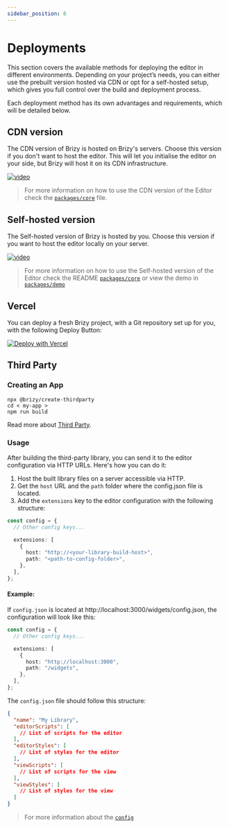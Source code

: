```yaml
---
sidebar_position: 6
---
```


# Deployments
This section covers the available methods for deploying the editor in different environments. Depending on your project’s needs, you can either use the prebuilt version hosted via CDN or opt for a self-hosted setup, which gives you full control over the build and deployment process.

Each deployment method has its own advantages and requirements, which will be detailed below.

## CDN version

The CDN version of Brizy is hosted on Brizy's servers. Choose this version if you don't want to host the editor. This
will let you initialise the editor on your side, but Brizy will host it on its CDN infrastructure.

[![video](/img/deployment.jpg)](https://user-images.githubusercontent.com/10077249/206906576-cc654003-9b6d-4661-88dd-affb63ba538d.mp4)

> For more information on how to use the CDN version of the Editor check the [
`packages/core`](https://github.com/EasyBrizy/Brizy-Local/blob/master/packages/core/docs/cdn.MD) file.

## Self-hosted version

The Self-hosted version of Brizy is hosted by you. Choose this version if you want to host the editor locally on your
server.

[![video](/img/deployment.jpg)](https://user-images.githubusercontent.com/10077249/206906566-1d2087fc-847c-4530-8760-9b169dd3ed65.mp4)

> For more information on how to use the Self-hosted version of the Editor check the README [
`packages/core`](https://github.com/EasyBrizy/Brizy-Local/blob/master/packages/core/docs/self-hosted.MD) or view the
> demo in [`packages/demo`](https://github.com/EasyBrizy/Brizy-Local/blob/master/packages/demo/README.MD)

## Vercel

You can deploy a fresh Brizy project, with a Git repository set up for you, with the following Deploy Button:

[![Deploy with Vercel](https://vercel.com/button)](https://vercel.com/new/clone?repository-url=https://github.com/EasyBrizy/Brizy-Local-Editor&project-name=brizy-local-editor&repository-name=brizy-local-editor&output-directory=packages/demo/public)

## Third Party

### Creating an App

```shell
npx @brizy/create-thirdparty
cd < my-app >
npm run build
```

Read more about [Third Party](/building-widgets/introduction). 

### Usage

After building the third-party library, you can send it to the editor configuration via HTTP URLs.
Here's how you can do it:

1. Host the built library files on a server accessible via HTTP.
2. Get the `host` URL and the `path` folder where the config.json file is located.
3. Add the `extensions` key to the editor configuration with the following structure:

```typescript
const config = {
  // Other config keys...

  extensions: [
    {
      host: "http://<your-library-build-host>",
      path: "<path-to-config-folder>",
    },
  ],
};
```

#### Example:
If `config.json` is located at http://localhost:3000/widgets/config.json, the configuration will look like this:

```typescript
const config = {
  // Other config keys...

  extensions: [
    {
      host: "http://localhost:3000",
      path: "/widgets",
    },
  ],
};
```

The `config.json` file should follow this structure:
```json
{
  "name": "My Library",
  "editorScripts": [
    // List of scripts for the editor
  ],
  "editorStyles": [
    // List of styles for the editor
  ],
  "viewScripts": [
    // List of scripts for the view
  ],
  "viewStyles": [
    // List of styles for the view
  ]
}
```

> For more information about the [`config`](https://github.com/EasyBrizy/Brizy-Local-Editor/blob/master/packages/core/docs/cdn.MD#config)
